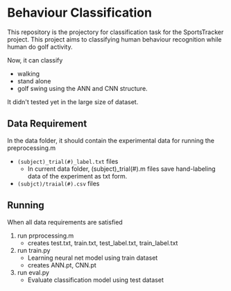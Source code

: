 # Behaviour Classification

This repository is the projectory for classification task for the SportsTracker project. This project aims to classifying human behaviour recognition while human do golf activity.

Now, it can classify
- walking
- stand alone
- golf swing
using the ANN and CNN structure.

It didn't tested yet in the large size of dataset.


## Data Requirement


In the data folder, it should contain the experimental data for running the preprocessing.m

- `(subject)_trial(#)_label.txt` files
    - In current data folder, (subject)_trial(#).m files save hand-labeling data of the experiment as txt form.
- `(subjct)/traial(#).csv` files



## Running


When all data requirements are satisfied
1. run prprocessing.m
    - creates test.txt, train.txt, test_label.txt, train_label.txt
2. run train.py
    - Learning neural net model using train dataset
    - creates ANN.pt, CNN.pt
3. run eval.py
    - Evaluate classification model using test dataset
